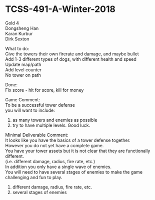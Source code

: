 # TCSS-491-A-Winter-2018  
Gold 4  
Dongsheng Han  
Karan Kurbur  
Dirk Sexton  

What to do:  
Give the towers their own firerate and damage, and maybe bullet  
Add 1-3 different types of dogs, with different health and speed  
Update map/path  
Add level counter  
No tower on path  
  
  
Done:  
Fix score - hit for score, kill for money  
  
  
Game Comment:  
To be a successful tower defense  
you will want to include:  
1. as many towers and enemies as possible  
2. try to have multiple levels. Good luck.  
  
  
Minimal Deliverable Comment:  
It looks like you have the basics of a tower defense together.  
However you do not yet have a complete game.  
You have your tower assets but it is not clear that they are functionally different.  
(i.e. different damage, radius, fire rate, etc.)  
In addition you only have a single wave of enemies.  
You will need to have several stages of enemies to make the game challenging and fun to play.  
1. different damage, radius, fire rate, etc.  
2. several stages of enemies  
